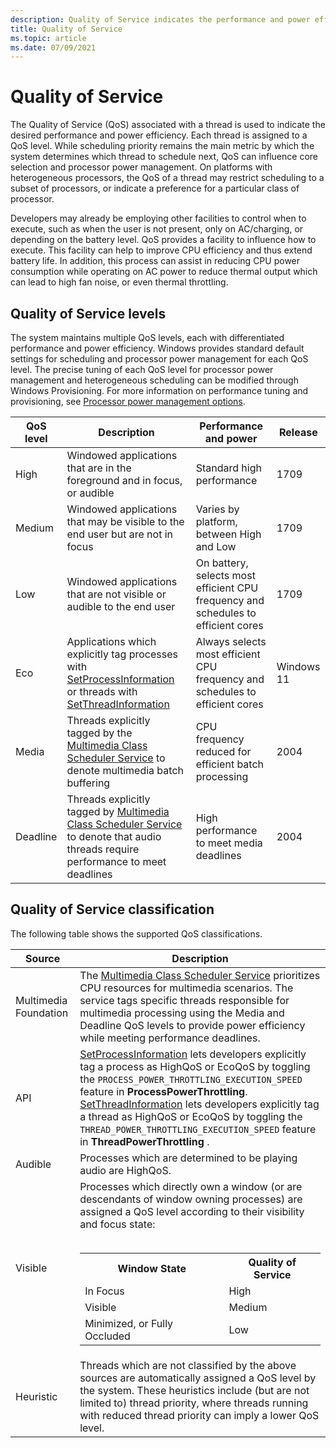 ```yaml
---
description: Quality of Service indicates the performance and power efficiency of a thread, which can influence thread scheduling and processor power management.
title: Quality of Service
ms.topic: article
ms.date: 07/09/2021
---
```


# Quality of Service

The Quality of Service (QoS) associated with a thread is used to indicate the desired performance and power efficiency. Each thread is assigned to a QoS level. While scheduling priority remains the main metric by which the system determines which thread to schedule next, QoS can influence core selection and processor power management. On platforms with heterogeneous processors, the QoS of a thread may restrict scheduling to a subset of processors, or indicate a preference for a particular class of processor.

Developers may already be employing other facilities to control when to execute, such as when the user is not present, only on AC/charging, or depending on the battery level. QoS provides a facility to influence how to execute. This facility can help to improve CPU efficiency and thus extend battery life. In addition, this process can assist in reducing CPU power consumption while operating on AC power to reduce thermal output which can lead to high fan noise, or even thermal throttling.

## Quality of Service levels

The system maintains multiple QoS levels, each with differentiated performance and power efficiency. Windows provides standard default settings for scheduling and processor power management for each QoS level. The precise tuning of each QoS level for processor power management and heterogeneous scheduling can be modified through Windows Provisioning. For more information on performance tuning and provisioning, see [Processor power management options](/windows-hardware/customize/power-settings/configure-processor-power-management-options).

| QoS level | Description|Performance and power | Release |
| --- | --- | --- | --- |
| High | Windowed applications that are in the foreground and in focus, or audible | Standard high performance |1709 |
| Medium | Windowed applications that may be visible to the end user but are not in focus | Varies by platform, between High and Low | 1709 |
| Low | Windowed applications that are not visible or audible to the end user | On battery, selects most efficient CPU frequency and schedules to efficient cores | 1709 |
| Eco | Applications which explicitly tag processes with [SetProcessInformation](/windows/desktop/api/processthreadsapi/nf-processthreadsapi-setprocessinformation) or threads with [SetThreadInformation](/windows/desktop/api/processthreadsapi/nf-processthreadsapi-setprocessinformation) | Always selects most efficient CPU frequency and schedules to efficient cores | Windows 11 |
| Media | Threads explicitly tagged by the [Multimedia Class Scheduler Service](/windows/desktop/procthread/multimedia-class-scheduler-service) to denote multimedia batch buffering | CPU frequency reduced for efficient batch processing | 2004 |
| Deadline | Threads explicitly tagged by [Multimedia Class Scheduler Service](/windows/desktop/procthread/multimedia-class-scheduler-service) to denote that audio threads require performance to meet deadlines | High performance to meet media deadlines | 2004 |

## Quality of Service classification

The following table shows the supported QoS classifications.

| Source | Description |
| --- | --- |
| Multimedia Foundation | The [Multimedia Class Scheduler Service](/windows/desktop/procthread/multimedia-class-scheduler-service) prioritizes CPU resources for multimedia scenarios. The service tags specific threads responsible for multimedia processing using the Media and Deadline QoS levels to provide power efficiency while meeting performance deadlines.  |
| API | [SetProcessInformation](/windows/desktop/api/processthreadsapi/nf-processthreadsapi-setprocessinformation) lets developers explicitly tag a process as HighQoS or EcoQoS by toggling the `PROCESS_POWER_THROTTLING_EXECUTION_SPEED` feature in **ProcessPowerThrottling**.</br>[SetThreadInformation](/windows/desktop/api/processthreadsapi/nf-processthreadsapi-setprocessinformation) lets developers explicitly tag a thread as HighQoS or EcoQoS by toggling the `THREAD_POWER_THROTTLING_EXECUTION_SPEED` feature in **ThreadPowerThrottling** .  |
| Audible | Processes which are determined to be playing audio are HighQoS. |
| Visible | Processes which directly own a window (or are descendants of window owning processes) are assigned a QoS level according to their visibility and focus state:</br></br><table><tr><th>Window State</th><th>Quality of Service</th></tr><tr><td>In Focus</td><td>High</td></tr><tr><td>Visible</td><td>Medium</td></tr><tr><td>Minimized, or Fully Occluded</td><td>Low</td></tr></table> |
| Heuristic | Threads which are not classified by the above sources are automatically assigned a QoS level by the system. These heuristics include (but are not limited to) thread priority, where threads running with reduced thread priority can imply a lower QoS level. |
